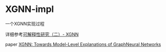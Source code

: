# XGNN-impl
一个XGNN实现过程

详细参考[可解释性研究（二）- XGNN](https://blog.csdn.net/qq_44370676/article/details/115872994)

paper [XGNN: Towards Model-Level Explanations of GraphNeural Networks](https://arxiv.org/abs/2006.02587)
